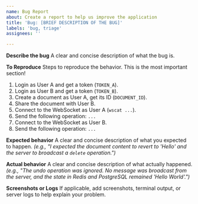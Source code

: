 ```yaml
---
name: Bug Report
about: Create a report to help us improve the application
title: 'Bug: [BRIEF DESCRIPTION OF THE BUG]'
labels: 'bug, triage'
assignees: ''

---
```


**Describe the bug**
A clear and concise description of what the bug is.

**To Reproduce**
Steps to reproduce the behavior. This is the most important section!
1. Login as User A and get a token (`TOKEN_A`).
2. Login as User B and get a token (`TOKEN_B`).
3. Create a document as User A, get its ID (`DOCUMENT_ID`).
4. Share the document with User B.
5. Connect to the WebSocket as User A (`wscat ...`).
6. Send the following operation: `...`
7. Connect to the WebSocket as User B.
8. Send the following operation: `...`

**Expected behavior**
A clear and concise description of what you expected to happen.
*(e.g., "I expected the document content to revert to 'Hello' and the server to broadcast a `delete` operation.")*

**Actual behavior**
A clear and concise description of what actually happened.
*(e.g., "The undo operation was ignored. No message was broadcast from the server, and the state in Redis and PostgreSQL remained 'Hello World'.")*

**Screenshots or Logs**
If applicable, add screenshots, terminal output, or server logs to help explain your problem.